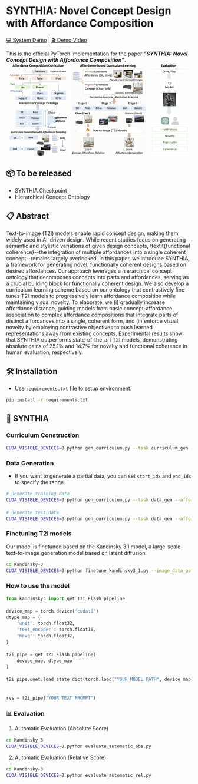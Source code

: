 # SYNTHIA: Novel Concept Design with Affordance Composition

[💻 System Demo](https://blender02.cs.illinois.edu/synthia/) | [🎬 Demo Video](https://youtu.be/KvsOx44WdzM) 

This is the official PyTorch implementation for the paper ***"SYNTHIA: Novel Concept Design with Affordance Composition"***.
![image info](./assets/concept_figure_final.png)

## 📦 To be released
- SYNTHIA Checkpoint
- Hierarchical Concept Ontology

## 📋 Abstract
Text-to-image (T2I) models enable rapid concept design, making them widely used in AI-driven design. While recent studies focus on generating semantic and stylistic variations of given design concepts, \textit{functional coherence}--the integration of multiple affordances into a single coherent concept--remains largely overlooked. In this paper, we introduce SYNTHIA, a framework for generating novel, functionally coherent designs based on desired affordances. Our approach leverages a hierarchical concept ontology that decomposes concepts into parts and affordances, serving as a crucial building block for functionally coherent design. We also develop a curriculum learning scheme based on our ontology that contrastively fine-tunes T2I models to progressively learn affordance composition while maintaining visual novelty. To elaborate, we (i) gradually increase affordance distance, guiding models from basic concept-affordance association to complex affordance compositions that integrate parts of distinct affordances into a single, coherent form, and (ii) enforce visual novelty by employing contrastive objectives to push learned representations away from existing concepts. Experimental results show that SYNTHIA outperforms state-of-the-art T2I models, demonstrating absolute gains of 25.1\% and 14.7\% for novelty and functional coherence in human evaluation, respectively. 


## 🛠️ Installation
- Use `requirements.txt` file to setup environment.
```sh
pip install -r requirements.txt
```

## 🚀 SYNTHIA
### Curriculum Construction
```sh
CUDA_VISIBLE_DEVICES=0 python gen_curriculum.py --task curriculum_gen --ontology_path PATH_TO_ONTOLOGY --affordance_path PATH_TO_AFFORDANCE --save_dir DIR_TO_SAVE --num_data NUM_DATA 
```
### Data Generation
- If you want to generate a partial data, you can set `start_idx` and `end_idx` to specify the range.
```sh
# Generate training data
CUDA_VISIBLE_DEVICES=0 python gen_curriculum.py --task data_gen --affordance_path PATH_TO_TRAINING_AFFORDANCE --save_dir DIR_TO_SAVE 

# Generate test data
CUDA_VISIBLE_DEVICES=0 python gen_curriculum.py --task data_gen --affordance_path PATH_TO_TEST_AFFORDANCE --save_dir DIR_TO_SAVE --is_test --train_data_path PATH_TO_TRAINING_AFFORDANCE --num_data NUM_DATA
```
### Finetuning T2I models
Our model is finetuned based on the Kandinsky 3.1 model, a large-scale text-to-image generation model based on latent diffusion.
```sh
cd Kandinsky-3
CUDA_VISIBLE_DEVICES=0 python finetune_kandinsky3_1.py --image_data_path IMAGE_DATA_PATH --device_num DEVICE_NUM --num_train_epochs NUM_EPOCH --use_wandb --lr LEARNING_RATE --loss_beta NEG_LOSS_WEIGHT --use_f32 --loss_type noisemse/mse --checkpointing_steps CHECKPOINT_SAVING_STEPS
```
### How to use the model
```python
from kandinsky3 import get_T2I_Flash_pipeline

device_map = torch.device('cuda:0')
dtype_map = {
    'unet': torch.float32,
    'text_encoder': torch.float16,
    'movq': torch.float32,
}

t2i_pipe = get_T2I_Flash_pipeline(
    device_map, dtype_map
)

t2i_pipe.unet.load_state_dict(torch.load("YOUR_MODEL_PATH", device_map))


res = t2i_pipe("YOUR TEXT PROMPT")
```
### 📊  Evaluation
1. Automatic Evaluation (Absolute Score)
```sh
cd Kandinsky-3
CUDA_VISIBLE_DEVICES=0 python evaluate_automatic_abs.py
```
2. Automatic Evaluation (Relative Score)
```sh
cd Kandinsky-3
CUDA_VISIBLE_DEVICES=0 python evaluate_automatic_rel.py
```
